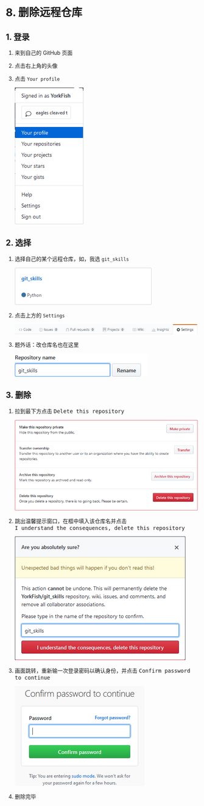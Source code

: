 # 8. 删除远程仓库

## 1. 登录

1. 来到自己的 GitHub 页面
2. 点击右上角的头像
3. 点击 `Your profile`

    ![](./imgs/08-01_your_profile_option.png)

## 2. 选择

1. 选择自己的某个远程仓库，如，我选 `git_skills`

    ![](./imgs/08-02_repository_git_skills.png)

2. 点击上方的 `Settings`

    ![](./imgs/08-03_settings.png)

3. 题外话：改仓库名也在这里

    ![](./imgs/08-04_rename.png)

## 3. 删除

1. 拉到最下方点击 <kbd>Delete this repository</kbd>

    ![](./imgs/08-05_delete_this_repository.png)

2. 跳出温馨提示窗口，在框中填入该仓库名并点击<br><kbd>I understand the consequences, delete this repository</kbd>

    ![](./imgs/08-06_confirm_to_delete.png)

3. 画面跳转，重新输一次登录密码以确认身份，并点击 <kbd>Confirm password to continue</kbd>

    ![](./imgs/08-07_confirm_password_to_continue.png)

4. 删除完毕
